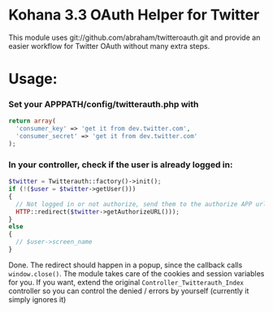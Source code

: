 Kohana 3.3 OAuth Helper for Twitter
============

This module uses git://github.com/abraham/twitteroauth.git and provide an easier workflow for Twitter OAuth without many extra steps. 

# Usage:

### Set your APPPATH/config/twitterauth.php with

```php
return array(
  'consumer_key' => 'get it from dev.twitter.com',
  'consumer_secret' => 'get it from dev.twitter.com'
);
```

### In your controller, check if the user is already logged in:

```php
$twitter = Twitterauth::factory()->init();
if (!($user = $twitter->getUser()))
{
  // Not logged in or not authorize, send them to the authorize APP url
  HTTP::redirect($twitter->getAuthorizeURL()));
}
else
{
  // $user->screen_name
}
```

Done. The redirect should happen in a popup, since the callback calls `window.close()`. The module takes care of the cookies and session variables for you. 
If you want, extend the original `Controller_Twitterauth_Index` controller so you can control the denied / errors by yourself (currently it simply ignores it)